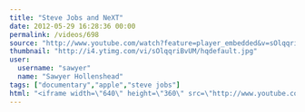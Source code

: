```yaml
---
title: "Steve Jobs and NeXT"
date: 2012-05-29 16:28:36 00:00
permalink: /videos/698
source: "http://www.youtube.com/watch?feature=player_embedded&v=sOlqqriBvUM"
thumbnail: "http://i4.ytimg.com/vi/sOlqqriBvUM/hqdefault.jpg"
user:
  username: "sawyer"
  name: "Sawyer Hollenshead"
tags: ["documentary","apple","steve jobs"]
html: "<iframe width=\"640\" height=\"360\" src=\"http://www.youtube.com/embed/sOlqqriBvUM?wmode=transparent&fs=1&feature=oembed\" frameborder=\"0\" allowfullscreen></iframe>"
---
```


